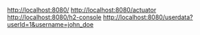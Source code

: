 [http://localhost:8080/](http://localhost:8080/)
[http://localhost:8080/actuator](http://localhost:8080/actuator)
[http://localhost:8080/h2-console](http://localhost:8080/h2-console)
[http://localhost:8080/userdata?userId=1&username=john_doe](http://localhost:8080/userdata?userId=1&username=john_doe)
